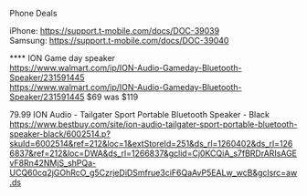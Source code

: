


Phone Deals     
    
iPhone: https://support.t-mobile.com/docs/DOC-39039   
Samsung: https://support.t-mobile.com/docs/DOC-39040    
    
    

****  ION Game day speaker      
https://www.walmart.com/ip/ION-Audio-Gameday-Bluetooth-Speaker/231591445  
https://www.walmart.com/ip/ION-Audio-Gameday-Bluetooth-Speaker/231591445   $69  was  $119

79.99 ION Audio - Tailgater Sport Portable Bluetooth Speaker - Black   https://www.bestbuy.com/site/ion-audio-tailgater-sport-portable-bluetooth-speaker-black/6002514.p?skuId=6002514&ref=212&loc=1&extStoreId=251&ds_rl=1260402&ds_rl=1266837&ref=212&loc=DWA&ds_rl=1266837&gclid=Cj0KCQiA_s7fBRDrARIsAGEvF8Rn42NMjS_shPQa-UCQ60cq2jGOhRcO_g5CzrjeDiDSmfrue3ciF6QaAvP5EALw_wcB&gclsrc=aw.ds      
        
        
